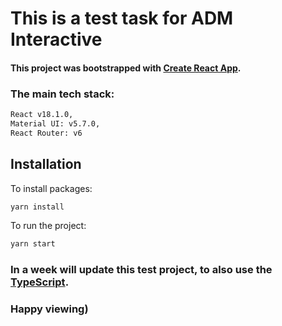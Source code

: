 # This is a test task for ADM Interactive

#### This project was bootstrapped with [Create React App](https://github.com/facebook/create-react-app).

### The main tech stack:

```bash
React v18.1.0,
Material UI: v5.7.0,
React Router: v6
```

## Installation

To install packages:

```bash
yarn install
```

To run the project:

```bash
yarn start
```

### In a week will update this test project, to also use the [TypeScript](https://www.typescriptlang.org/).

### Happy viewing)